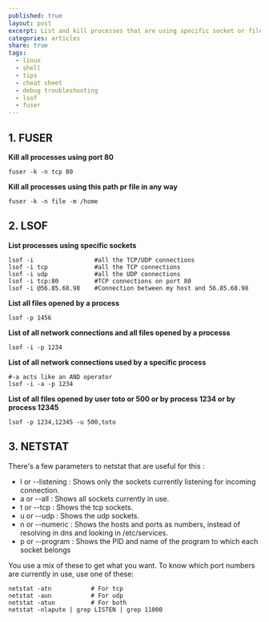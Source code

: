 ```yaml
---
published: true
layout: post
excerpt: List and kill processes that are using specific socket or file
categories: articles
share: true
tags:
  - linux
  - shell
  - tips
  - cheat sheet
  - debug troubleshooting
  - lsof
  - fuser
---
```


## 1. FUSER
**Kill all processes using port 80**
```shell
fuser -k -n tcp 80
```

**Kill all processes using this path pr file in any way**
```shell
fuser -k -n file -m /home
```
## 2. LSOF
**List processes using specific sockets**	
```shell
lsof -i                 #all the TCP/UDP connections
lsof -i tcp             #all the TCP connections
lsof -i udp             #all the UDP connections
lsof -i tcp:80          #TCP connections on port 80
lsof -i @56.85.68.98    #Connection between my host and 56.85.68.98
```

**List all files opened by a process**
```shell
lsof -p 1456
```

**List of all network connections and all files opened by a processs**
```shell
lsof -i -p 1234
```

**List of all network connections used by a specific process**
```shell
#-a acts like an AND operator
lsof -i -a -p 1234
```

**List of all files opened by user toto or 500 or by process 1234 or by process 12345**
```shell
lsof -p 1234,12345 -u 500,toto
```

## 3. NETSTAT
There's a few parameters to netstat that are useful for this :
- l or --listening : Shows only the sockets currently listening for incoming connection. 
- a or --all : Shows all sockets currently in use. 
- t or --tcp : Shows the tcp sockets. 
- u or --udp : Shows the udp sockets. 
- n or --numeric : Shows the hosts and ports as numbers, instead of resolving in dns and looking in /etc/services. 
- p or --program : Shows the PID and name of the program to which each socket belongs


You use a mix of these to get what you want. To know which port numbers are currently in use, use one of these:

```shell
netstat -atn           # For tcp
netstat -aun           # For udp
netstat -atun          # For both
netstat -nlapute | grep LISTEN | grep 11000
```

